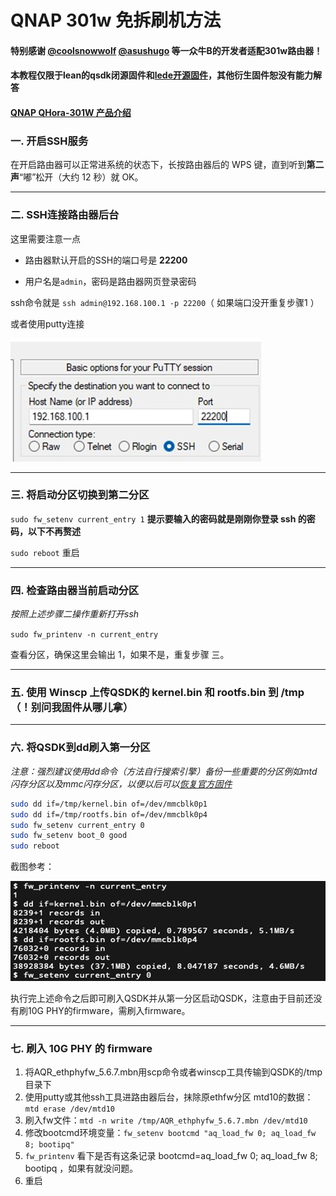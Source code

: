 # QNAP 301w 免拆刷机方法

#### 特别感谢 [@coolsnowwolf](https://github.com/coolsnowwolf) [@asushugo](https://github.com/asushugo) 等一众牛B的开发者适配301w路由器！

#### 本教程仅限于lean的qsdk闭源固件和[lede开源固件](https://github.com/coolsnowwolf/lede)，其他衍生固件恕没有能力解答

#### [QNAP QHora-301W 产品介绍](./301w_Specs.md) 

### 一. 开启SSH服务

在开启路由器可以正常进系统的状态下，长按路由器后的 WPS 键，直到听到**第二声**“嘟”松开（大约 12 秒）就 OK。

---

### 二. SSH连接路由器后台

这里需要注意一点

- 路由器默认开启的SSH的端口号是 **22200**

- 用户名是`admin`，密码是路由器网页登录密码

ssh命令就是 `ssh admin@192.168.100.1 -p 22200`（ 如果端口没开重复步骤1 ）

或者使用putty连接

![putty](pic/putty.jpg)

---

### 三. 将启动分区切换到第二分区

`sudo fw_setenv current_entry 1` **提示要输入的密码就是刚刚你登录 ssh 的密码，以下不再赘述**

`sudo reboot`  重启

---

### 四. 检查路由器当前启动分区

*按照上述步骤二操作重新打开ssh*

`sudo fw_printenv -n current_entry`

查看分区，确保这里会输出 1，如果不是，重复步骤 三。

---

### 五. 使用 Winscp 上传QSDK的 kernel.bin 和 rootfs.bin 到 /tmp （！别问我固件从哪儿拿）

---

### 六. 将QSDK到dd刷入第一分区

*注意：强烈建议使用dd命令（方法自行搜索引擎）备份一些重要的分区例如mtd闪存分区以及mmc闪存分区，以便以后可以[恢复官方固件](./recovery_oem.md)*

```sh
sudo dd if=/tmp/kernel.bin of=/dev/mmcblk0p1
sudo dd if=/tmp/rootfs.bin of=/dev/mmcblk0p4
sudo fw_setenv current_entry 0
sudo fw_setenv boot_0 good
sudo reboot
```
截图参考：

![putty](pic/flash_qsdk.jpg)

执行完上述命令之后即可刷入QSDK并从第一分区启动QSDK，注意由于目前还没有刷10G PHY的firmware，需刷入firmware。

---

### 七. 刷入 10G PHY 的 firmware

1. 将AQR_ethphyfw_5.6.7.mbn用scp命令或者winscp工具传输到QSDK的/tmp目录下
2. 使用putty或其他ssh工具进路由器后台，抹除原ethfw分区 mtd10的数据：`mtd erase /dev/mtd10`
3. 刷入fw文件：`mtd -n write /tmp/AQR_ethphyfw_5.6.7.mbn /dev/mtd10`
4. 修改bootcmd环境变量：`fw_setenv bootcmd "aq_load_fw 0; aq_load_fw 8; bootipq"`
5. `fw_printenv` 看下是否有这条记录 bootcmd=aq_load_fw 0; aq_load_fw 8; bootipq ，如果有就没问题。
6. 重启
